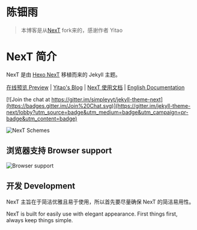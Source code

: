 # 陈钿雨

> 本博客是从[NexT](https://github.com/Simpleyyt/jekyll-theme-next) fork来的，感谢作者 Yitao

# NexT 简介

NexT 是由 [Hexo NexT](https://github.com/iissnan/hexo-theme-next) 移植而来的 Jekyll 主题。<!--commit: f951075d9b739d26b42472431995fa68d08796aa-->

<a href="http://simpleyyt.github.io/jekyll-theme-next/" target="_blank">在线预览 Preview</a> | <a href="http://simpleyyt.com" target="_blank">Yitao's Blog</a> | <a href="http://theme-next.simpleyyt.com" target="_blank">NexT 使用文档</a> |  [English Documentation](README.en.md)

[![Join the chat at https://gitter.im/simpleyyt/jekyll-theme-next](https://badges.gitter.im/Join%20Chat.svg)](https://gitter.im/jekyll-theme-next/lobby?utm_source=badge&utm_medium=badge&utm_campaign=pr-badge&utm_content=badge)

![NexT Schemes](http://iissnan.com/nexus/next/next-schemes.jpg)


## 浏览器支持 Browser support

![Browser support](http://iissnan.com/nexus/next/browser-support.png)


## 开发 Development

NexT 主旨在于简洁优雅且易于使用，所以首先要尽量确保 NexT 的简洁易用性。

NexT is built for easily use with elegant appearance. First things first, always keep things simple.

